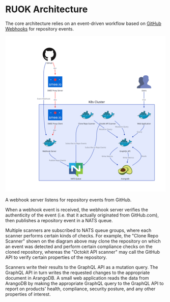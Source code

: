 # RUOK Architecture

The core architecture relies on an event-driven workflow based on [GitHub Webhooks](github-webhooks.md) for repository events.

![Architecture Diagram](./diagrams/architecture.svg)

A webhook server listens for repository events from GitHub.

When a webhook event is received, the webhook server verifies the authenticity of the event (i.e. that it actually originated from GitHub.com), then publishes a repository event in a NATS queue.

Multiple scanners are subscribed to NATS queue groups, where each scanner performs certain kinds of checks. For example, the "Clone Repo Scanner" shown on the diagram above may clone the repository on which an event was detected and perform certain compliance checks on the cloned repository, whereas the "Octokit API scanner" may call the GitHub API to verify certain properties of the repository.

Scanners write their results to the GraphQL API as a mutation query. The GraphQL API in turn writes the requested changes to the appropriate document in ArangoDB. A small web application reads the data from ArangoDB by making the appropriate GraphQL query to the GraphQL API to report on products' health, compliance, security posture, and any other properties of interest.
